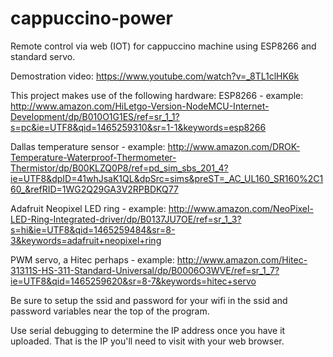 # cappuccino-power
Remote control via web (IOT) for cappuccino machine using ESP8266 and standard servo.

Demostration video: https://www.youtube.com/watch?v=_8TL1clHK6k

This project makes use of the following hardware:
ESP8266 - example: http://www.amazon.com/HiLetgo-Version-NodeMCU-Internet-Development/dp/B010O1G1ES/ref=sr_1_1?s=pc&ie=UTF8&qid=1465259310&sr=1-1&keywords=esp8266

Dallas temperature sensor - example: http://www.amazon.com/DROK-Temperature-Waterproof-Thermometer-Thermistor/dp/B00KLZQ0P8/ref=pd_sim_sbs_201_4?ie=UTF8&dpID=41whJsaK1QL&dpSrc=sims&preST=_AC_UL160_SR160%2C160_&refRID=1WG2Q29GA3V2RPBDKQ77

Adafruit Neopixel LED ring - example: http://www.amazon.com/NeoPixel-LED-Ring-Integrated-driver/dp/B0137JU7OE/ref=sr_1_3?s=hi&ie=UTF8&qid=1465259484&sr=8-3&keywords=adafruit+neopixel+ring

PWM servo, a Hitec perhaps - example: http://www.amazon.com/Hitec-31311S-HS-311-Standard-Universal/dp/B0006O3WVE/ref=sr_1_7?ie=UTF8&qid=1465259620&sr=8-7&keywords=hitec+servo

Be sure to setup the ssid and password for your wifi in the ssid and password variables near the top of the program.

Use serial debugging to determine the IP address once you have it uploaded. That is the IP you'll need to visit with your web browser.
